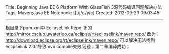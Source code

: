 Title: Beginning Java EE 6 Platform With GlassFish 3源代码编译问题解决办法
Tags: Maven;Java EE
Notebook: t[t/j/o/y/c]
Created: 2012-09-23 09:03:45

------

根目录下pom.xml中 
<repository> 
   <id>EclipseLink Repo</id> 
下的 
<url>http://mirror.csclub.uwaterloo.ca/eclipse/rt/eclipselink/maven.repo/</url> 
改为： 
<url>http://download.eclipse.org/rt/eclipselink/maven.repo/</url> 
可以解决无法找到eclipselink 2.0.1导致mvn compile失败问题；第二章编译成功；